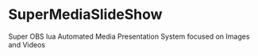 # SuperMediaSlideShow
Super OBS lua Automated Media Presentation System focused on Images and Videos
